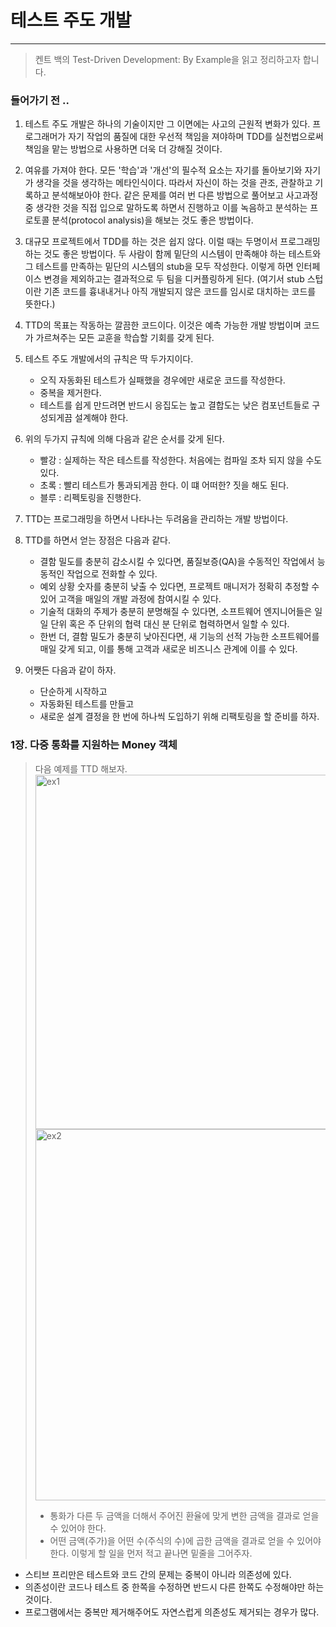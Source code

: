 # 테스트 주도 개발

---

> 켄트 백의 Test-Driven Development: By Example을 읽고 정리하고자 합니다.

### 들어가기 전 ..

1. 테스트 주도 개발은 하나의 기술이지만 그 이면에는 사고의 근원적 변화가 있다.
   프로그래머가 자기 작업의 품질에 대한 우선적 책임을 져야하며 TDD를 실천법으로써 책임을 맡는 방법으로
   사용하면 더욱 더 강해질 것이다.

2. 여유를 가져야 한다. 모든 '학습'과 '개선'의 필수적 요소는 자기를 돌아보기와 자기가 생각을 것을 생각하는 메타인식이다.
   따라서 자신이 하는 것을 관조, 관찰하고 기록하고 분석해보아야 한다.
   같은 문제를 여러 번 다른 방법으로 풀어보고 사고과정 중 생각한 것을 직접 입으로 말하도록 하면서 진행하고
   이를 녹음하고 분석하는 프로토콜 분석(protocol analysis)을 해보는 것도 좋은 방법이다.

3. 대규모 프로젝트에서 TDD를 하는 것은 쉽지 않다.
   이럴 때는 두명이서 프로그래밍하는 것도 좋은 방법이다.
   두 사람이 함께 밑단의 시스템이 만족해야 하는 테스트와 그 테스트를 만족하는 밑단의 시스템의 stub을 모두 작성한다.
   이렇게 하면 인터페이스 변경을 제외하고는 결과적으로 두 팀을 디커플링하게 된다.
   (여기서 stub 스텁이란 기존 코드를 흉내내거나 아직 개발되지 않은 코드를 임시로 대치하는 코드를 뜻한다.)

4. TTD의 목표는 작동하는 깔끔한 코드이다.
   이것은 예측 가능한 개발 방법이며 코드가 가르쳐주는 모든 교훈을 학습할 기회를 갖게 된다.

5. 테스트 주도 개발에서의 규칙은 딱 두가지이다.

   - 오직 자동화된 테스트가 실패했을 경우에만 새로운 코드를 작성한다.
   - 중복을 제거한다.
   - 테스트를 쉽게 만드려면 반드시 응집도는 높고 결합도는 낮은 컴포넌트들로 구성되게끔 설계해야 한다.

6. 위의 두가지 규칙에 의해 다음과 같은 순서를 갖게 된다.

   - 빨강 : 실제하는 작은 테스트를 작성한다. 처음에는 컴파일 조차 되지 않을 수도 있다.
   - 초록 : 빨리 테스트가 통과되게끔 한다. 이 떄 어떠한? 짓을 해도 된다.
   - 블루 : 리펙토링을 진행한다.

7. TTD는 프로그래밍을 하면서 나타나는 두려움을 관리하는 개발 방법이다.

8. TTD를 하면서 얻는 장점은 다음과 같다.

   - 결함 밀도를 충분히 감소시킬 수 있다면, 품질보증(QA)을 수동적인 작업에서 능동적인 작업으로 전화할 수 있다.
   - 예외 상황 숫자를 충분히 낮출 수 있다면, 프로젝트 매니저가 정확히 추정할 수 있어 고객을 매일의 개발 과정에 참여시킬 수 있다.
   - 기술적 대화의 주제가 충분히 분명해질 수 있다면, 소프트웨어 엔지니어들은 일일 단위 혹은 주 단위의 협력 대신 분 단위로 협력하면서 일할 수 있다.
   - 한번 더, 결함 밀도가 충분히 낮아진다면, 새 기능의 선적 가능한 소프트웨어를 매일 갖게 되고, 이를 통해 고객과 새로운 비즈니스 관계에 이를 수 있다.

9. 어쨋든 다음과 같이 하자.
   - 단순하게 시작하고
   - 자동화된 테스트를 만들고
   - 새로운 설계 결정을 한 번에 하나씩 도입하기 위해 리팩토링을 할 준비를 하자.

### 1장. 다중 통화를 지원하는 Money 객체

> 다음 예제를 TTD 해보자.
> <img width="567" alt="ex1" src="https://user-images.githubusercontent.com/49556566/193597195-9af8b5c4-2b5c-48c1-81c2-270b6cd8da5a.png"> <img width="594" alt="ex2" src="https://user-images.githubusercontent.com/49556566/193597221-f2aae76e-36d1-4620-a2e1-3b74f5b7fa00.png">
>
> - 통화가 다른 두 금액을 더해서 주어진 환율에 맞게 변한 금액을 결과로 얻을 수 있어야 한다.
> - 어떤 금액(주가)을 어떤 수(주식의 수)에 곱한 금액을 결과로 얻을 수 있어야 한다.
>   이렇게 할 일을 먼저 적고 끝나면 밑줄을 그어주자.

- 스티브 프리만은 테스트와 코드 간의 문제는 중복이 아니라 의존성에 있다.
- 의존성이란 코드나 테스트 중 한쪽을 수정하면 반드시 다른 한쪽도 수정해야만 하는 것이다.
- 프로그램에서는 중복만 제거해주어도 자연스럽게 의존성도 제거되는 경우가 많다.
